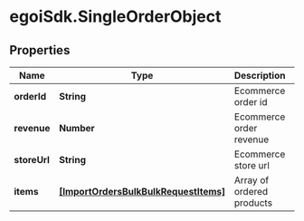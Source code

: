 # egoiSdk.SingleOrderObject

## Properties
Name | Type | Description | Notes
------------ | ------------- | ------------- | -------------
**orderId** | **String** | Ecommerce order id | 
**revenue** | **Number** | Ecommerce order revenue | 
**storeUrl** | **String** | Ecommerce store url | 
**items** | [**[ImportOrdersBulkBulkRequestItems]**](ImportOrdersBulkBulkRequestItems.md) | Array of ordered products | 


